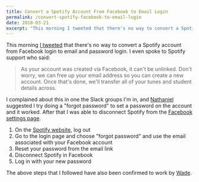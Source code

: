```yaml
---
title: Convert a Spotify Account From Facebook to Email Login
permalink: /convert-spotify-facebook-to-email-login
date: 2018-03-21
excerpt: "This morning I tweeted that there's no way to convert a Spotify account from Facebook login to email and password login."
---
```


This morning [I tweeted](https://twitter.com/rmlewisuk/status/976392265374535680) that there's no way to convert a Spotify account from Facebook login to email and password login. I even spoke to Spotify support who said:

> As your account was created via Facebook, it can't be unlinked. Don't worry, we can free up your email address so you can create a new account. Once that's done, we'll transfer all of your tunes and student details across.

I complained about this in one the Slack groups I'm in, and [Nathaniel](https://twitter.com/ndaught) suggested I try doing a "forgot password" to set a password on the account and it worked. After that I was able to disconnect Spotify from the [Facebook settings page](https://facebook.com/settings?tab=applications).

1. On the [Spotify website](https://www.spotify.com/), log out
2. Go to the login page and choose "forgot password" and use the email associated with your Facebook account
3. Reset your password from the email link
4. Disconnect Spotify in Facebook
5. Log in with your new password

The above steps that I followed have also been confirmed to work by [Wade](https://twitter.com/iWader).
